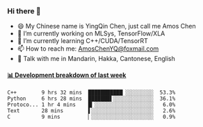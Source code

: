 ### Hi there 👋
- 😄 My Chinese name is YingQin Chen, just call me Amos Chen
- 🔭 I’m currently working on MLSys, TensorFlow/XLA
- 🌱 I’m currently learning C++/CUDA/TensorRT
- 📫 How to reach me: AmosChenYQ@foxmail.com
- 💬 Talk with me in Mandarin, Hakka, Cantonese, English

<!-- waka-box start -->
#### <a href="https://gist.github.com/becb911736b10de673d72f2a472b1e52" target="_blank">📊 Development breakdown of last week</a>
```text
C++        9 hrs 32 mins  ███████████▏░░░░░░░░░  53.3%
Python     6 hrs 28 mins  ███████▌░░░░░░░░░░░░░  36.1%
Protoco... 1 hr 4 mins    █▎░░░░░░░░░░░░░░░░░░░   6.0%
Text       28 mins        ▌░░░░░░░░░░░░░░░░░░░░   2.6%
C          9 mins         ▏░░░░░░░░░░░░░░░░░░░░   0.9%
```
<!-- waka-box end -->


<!--
**AmosChenYQ/AmosChenYQ** is a ✨ _special_ ✨ repository because its `README.md` (this file) appears on your GitHub profile.

Here are some ideas to get you started:

- 🔭 I’m currently working on 
- 🌱 I’m currently learning ...
- 👯 I’m looking to collaborate on ...
- 🤔 I’m looking for help with ...
- 📫 How to reach me: AmosChenYQ@foxmail.com
- 😄 Pronouns: ...
- ⚡ Fun fact: ...
-->
